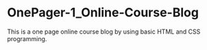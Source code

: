 # OnePager-1_Online-Course-Blog
This is a one page online course blog by using basic HTML and CSS programming.
